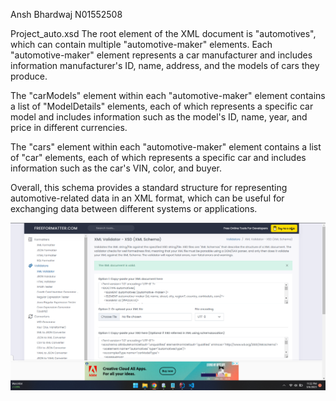 Ansh Bhardwaj 
N01552508

Project_auto.xsd
The root element of the XML document is "automotives", which can contain multiple "automotive-maker" elements. 
Each "automotive-maker" element represents a car manufacturer and includes information  manufacturer's ID, name, address, and the models of cars they produce.

The "carModels" element within each "automotive-maker" element contains a list of "ModelDetails" elements, each of which represents a specific car model and includes information such as the model's ID, name, year, and price in different currencies.

The "cars" element within each "automotive-maker" element contains a list of "car" elements, each of which represents a specific car and includes information such as the car's VIN, color, and buyer.

Overall, this schema provides a standard structure for representing automotive-related data in an XML format, which can be useful for exchanging data between different systems or applications.



![image info](Screenshot%202023-03-06%20233248%20-%20Copy.png)


